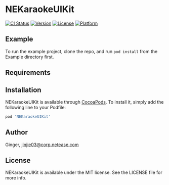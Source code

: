 # NEKaraokeUIKit

[![CI Status](https://img.shields.io/travis/Ginger/NEKaraokeUIKit.svg?style=flat)](https://travis-ci.org/Ginger/NEKaraokeUIKit)
[![Version](https://img.shields.io/cocoapods/v/NEKaraokeUIKit.svg?style=flat)](https://cocoapods.org/pods/NEKaraokeUIKit)
[![License](https://img.shields.io/cocoapods/l/NEKaraokeUIKit.svg?style=flat)](https://cocoapods.org/pods/NEKaraokeUIKit)
[![Platform](https://img.shields.io/cocoapods/p/NEKaraokeUIKit.svg?style=flat)](https://cocoapods.org/pods/NEKaraokeUIKit)

## Example

To run the example project, clone the repo, and run `pod install` from the Example directory first.

## Requirements

## Installation

NEKaraokeUIKit is available through [CocoaPods](https://cocoapods.org). To install
it, simply add the following line to your Podfile:

```ruby
pod 'NEKaraokeUIKit'
```

## Author

Ginger, jinjie03@corp.netease.com

## License

NEKaraokeUIKit is available under the MIT license. See the LICENSE file for more info.
